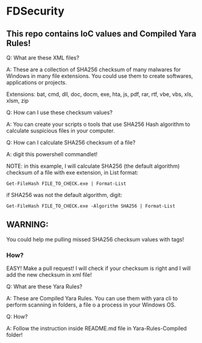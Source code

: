 # FDSecurity

## This repo contains IoC values and Compiled Yara Rules!

Q: What are these XML files?

A: These are a collection of SHA256 checksum of many malwares for Windows in many file extensions. You could use them to create softwares, applications or projects.

Extensions: bat, cmd, dll, doc, docm, exe, hta, js, pdf, rar, rtf, vbe, vbs, xls, xlsm, zip

Q: How can I use these checksum values?

A: You can create your scripts o tools that use SHA256 Hash algorithm to calculate suspicious files in your computer.

Q: How can I calculate SHA256 checksum of a file?

A: digit this powershell commandlet!

NOTE: in this example, I will calculate SHA256 (the default algorithm) checksum of a file with exe extension, in List format:

```
Get-FileHash FILE_TO_CHECK.exe | Format-List
```
if SHA256 was not the default algorithm, digit:

```
Get-FileHash FILE_TO_CHECK.exe -Algorithm SHA256 | Format-List
```

## WARNING:

You could help me pulling missed SHA256 checksum values with tags!

### How?

EASY! Make a pull request! I will check if your checksum is right and I will add the new checksum in xml file!

Q: What are these Yara Rules?

A: These are Compiled Yara Rules. You can use them with yara cli to perform scanning in folders, a file o a process in your Windows OS.

Q: How?

A: Follow the instruction inside README.md file in Yara-Rules-Compiled folder!
